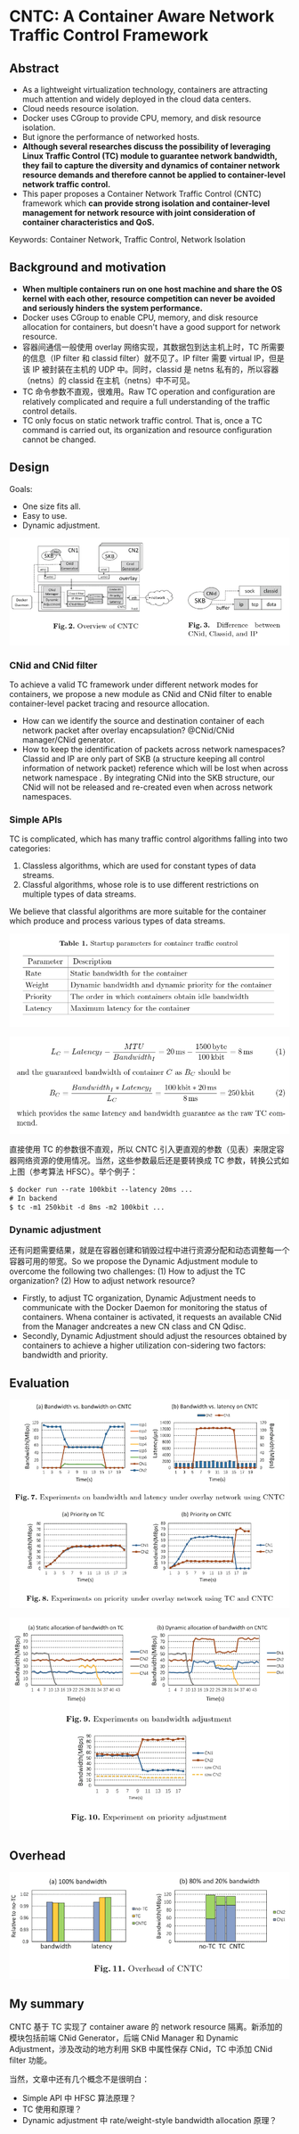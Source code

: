 # CNTC: A Container Aware Network Traffic Control Framework

## Abstract

- As a lightweight virtualization technology, containers are attracting much attention and widely deployed in the cloud data centers.
- Cloud needs resource isolation.
- Docker uses CGroup to provide CPU, memory, and disk resource isolation.
- But ignore the performance of networked hosts.
- **Although several researches discuss the possibility of leveraging Linux Traffic Control (TC) module to guarantee network bandwidth, they fail to capture the diversity and dynamics of container network resource demands and therefore cannot be applied to container-level network traffic control.**
- This paper proposes a Container Network Traffic Control (CNTC) framework which **can provide strong isolation and container-level management for network resource with joint consideration of container characteristics and QoS.**

Keywords: Container Network, Traffic Control, Network Isolation

## Background and motivation

- **When multiple containers run on one host machine and share the OS kernel with each other, resource competition can never be avoided and seriously hinders the system performance.**
- Docker uses CGroup to enable CPU, memory, and disk resource allocation for containers, but doesn't have a good support for network resource.
- 容器间通信一般使用 overlay 网络实现，其数据包到达主机上时，TC 所需要的信息（IP filter 和 classid filter）就不见了。IP filter 需要 virtual IP，但是该 IP 被封装在主机的 UDP 中。同时，classid 是 netns 私有的，所以容器（netns）的 classid 在主机（netns）中不可见。
- TC 命令参数不直观，很难用。Raw TC operation and configuration are relatively complicated and require a full understanding of the traffic control details.
- TC only focus on static network traffic control. That is, once a TC command is carried out, its organization and resource configuration cannot be changed.

## Design

Goals:

- One size fits all.
- Easy to use.
- Dynamic adjustment.

![1558966347312](assets/1558966347312.png)

### CNid and CNid filter

To achieve a valid TC framework under different network modes for containers, we propose a new module as CNid and CNid filter to enable container-level packet tracing and resource allocation.

- How can we identify the source and destination container of each network packet after overlay encapsulation? @CNid/CNid manager/CNid generator.
- How to keep the identification of packets across network namespaces? Classid and IP are only part of SKB (a structure keeping all control information of network packet) reference which will be lost when across network namespace . By integrating CNid into the SKB structure, our CNid will not be released and re-created even when across network namespaces.

### Simple APIs

TC is complicated, which has many traffic control algorithms falling into two categories:

1. Classless algorithms, which are used for constant types of data streams.
2. Classful algorithms, whose role is to use different restrictions on multiple types of data streams.

We believe that classful algorithms are more suitable for the container which produce and process various types of data streams.

![1559016208597](assets/1559016208597.png)

![1559016231040](assets/1559016231040.png)

直接使用 TC 的参数很不直观，所以 CNTC 引入更直观的参数（见表）来限定容器网络资源的使用情况。当然，这些参数最后还是要转换成 TC 参数，转换公式如上图（参考算法 HFSC）。举个例子：

```
$ docker run --rate 100kbit --latency 20ms ...
# In backend
$ tc -m1 250kbit -d 8ms -m2 100kbit ...
```

### Dynamic adjustment

还有问题需要结果，就是在容器创建和销毁过程中进行资源分配和动态调整每一个容器可用的带宽。So we propose the Dynamic Adjustment module to overcome the following two challenges: (1) How to adjust the TC organization? (2) How to adjust network resource?

- Firstly, to adjust TC organization, Dynamic Adjustment needs to communicate with the Docker Daemon for monitoring the status of containers. Whena container is activated, it requests an available CNid from the Manager andcreates a new CN class and CN Qdisc.
- Secondly, Dynamic Adjustment should adjust the resources obtained by containers to achieve a higher utilization con-sidering two factors: bandwidth and priority.

## Evaluation

![1559033119570](assets/1559033119570.png)

![1559033136111](assets/1559033136111.png)

## Overhead

![1559033158318](assets/1559033158318.png)

## My summary

CNTC 基于 TC 实现了 container aware 的 network resource 隔离。新添加的模块包括前端 CNid Generator，后端 CNid Manager 和 Dynamic Adjustment，涉及改动的地方利用 SKB 中属性保存 CNid，TC 中添加 CNid filter 功能。

当然，文章中还有几个概念不是很明白：

- Simple API 中 HFSC 算法原理？
- TC 使用和原理？
- Dynamic adjustment 中 rate/weight-style bandwidth allocation 原理？